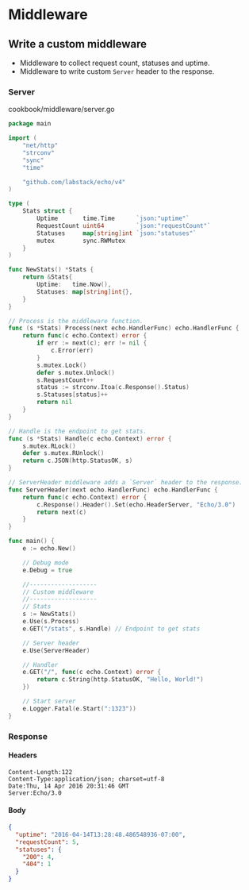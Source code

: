 # Middleware

## Write a custom middleware[​](https://echo.labstack.com/docs/cookbook/middleware#write-a-custom-middleware "Direct link to Write a custom middleware")

- Middleware to collect request count, statuses and uptime.
- Middleware to write custom `Server` header to the response.

### Server[​](https://echo.labstack.com/docs/cookbook/middleware#server "Direct link to Server")

cookbook/middleware/server.go

```go
package main

import (
	"net/http"
	"strconv"
	"sync"
	"time"

	"github.com/labstack/echo/v4"
)

type (
	Stats struct {
		Uptime       time.Time      `json:"uptime"`
		RequestCount uint64         `json:"requestCount"`
		Statuses     map[string]int `json:"statuses"`
		mutex        sync.RWMutex
	}
)

func NewStats() *Stats {
	return &Stats{
		Uptime:   time.Now(),
		Statuses: map[string]int{},
	}
}

// Process is the middleware function.
func (s *Stats) Process(next echo.HandlerFunc) echo.HandlerFunc {
	return func(c echo.Context) error {
		if err := next(c); err != nil {
			c.Error(err)
		}
		s.mutex.Lock()
		defer s.mutex.Unlock()
		s.RequestCount++
		status := strconv.Itoa(c.Response().Status)
		s.Statuses[status]++
		return nil
	}
}

// Handle is the endpoint to get stats.
func (s *Stats) Handle(c echo.Context) error {
	s.mutex.RLock()
	defer s.mutex.RUnlock()
	return c.JSON(http.StatusOK, s)
}

// ServerHeader middleware adds a `Server` header to the response.
func ServerHeader(next echo.HandlerFunc) echo.HandlerFunc {
	return func(c echo.Context) error {
		c.Response().Header().Set(echo.HeaderServer, "Echo/3.0")
		return next(c)
	}
}

func main() {
	e := echo.New()

	// Debug mode
	e.Debug = true

	//-------------------
	// Custom middleware
	//-------------------
	// Stats
	s := NewStats()
	e.Use(s.Process)
	e.GET("/stats", s.Handle) // Endpoint to get stats

	// Server header
	e.Use(ServerHeader)

	// Handler
	e.GET("/", func(c echo.Context) error {
		return c.String(http.StatusOK, "Hello, World!")
	})

	// Start server
	e.Logger.Fatal(e.Start(":1323"))
}
```

### Response[​](https://echo.labstack.com/docs/cookbook/middleware#response "Direct link to Response")

#### Headers[​](https://echo.labstack.com/docs/cookbook/middleware#headers "Direct link to Headers")

```
Content-Length:122
Content-Type:application/json; charset=utf-8
Date:Thu, 14 Apr 2016 20:31:46 GMT
Server:Echo/3.0
```

#### Body[​](https://echo.labstack.com/docs/cookbook/middleware#body "Direct link to Body")

```json
{
  "uptime": "2016-04-14T13:28:48.486548936-07:00",
  "requestCount": 5,
  "statuses": {
    "200": 4,
    "404": 1
  }
}
```